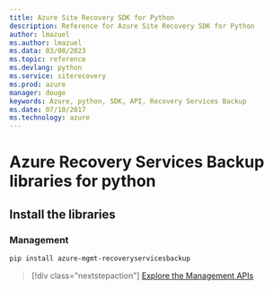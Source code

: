 ```yaml
---
title: Azure Site Recovery SDK for Python
description: Reference for Azure Site Recovery SDK for Python
author: lmazuel
ms.author: lmazuel
ms.data: 03/08/2023
ms.topic: reference
ms.devlang: python
ms.service: siterecovery
ms.prod: azure
manager: douge
keywords: Azure, python, SDK, API, Recovery Services Backup
ms.date: 07/10/2017
ms.technology: azure
---
```

# Azure Recovery Services Backup libraries for python

## Install the libraries


### Management

```bash
pip install azure-mgmt-recoveryservicesbackup
```
> [!div class="nextstepaction"]
> [Explore the Management APIs](/python/api/overview/azure/recoveryservicesbackup/management)
